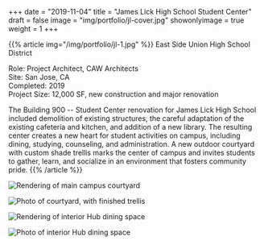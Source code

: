 +++
date = "2019-11-04"
title = "James Lick High School Student Center"
draft = false
image = "img/portfolio/jl-cover.jpg"
showonlyimage = true
weight = 1
+++

{{% article img="/img/portfolio/jl-1.jpg" %}}
East Side Union High School District

Role: Project Architect, CAW Architects  
Site: San Jose, CA  
Completed: 2019  
Project Size: 12,000 SF, new construction and major renovation  

The Building 900 -- Student Center renovation for James Lick High School included demolition of existing structures, the careful adaptation of the existing cafeteria and kitchen, and addition of a new library.  The resulting center creates a new heart for student activities on campus, including dining, studying, counseling, and administration.  A new outdoor courtyard with custom shade trellis marks the center of campus and invites students to gather, learn, and socialize in an environment that fosters community pride.
{{% /article %}}

![Rendering of main campus courtyard](/img/portfolio/jl-2.jpg)

![Photo of courtyard, with finished trellis](/img/portfolio/jl-3.jpg)

![Rendering of interior Hub dining space](/img/portfolio/jl-4.jpg)

![Photo of interior Hub dining space](/img/portfolio/jl-5.jpg)
